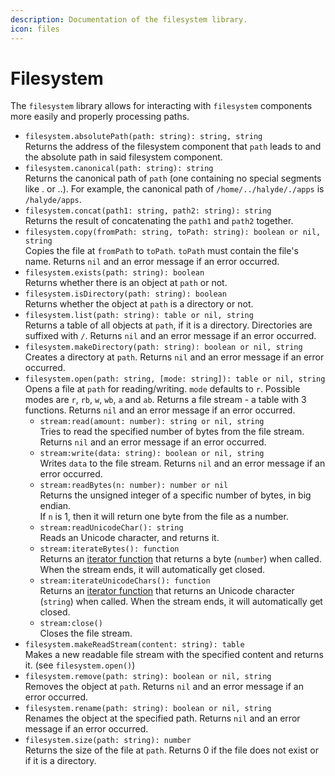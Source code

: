 ```yaml
---
description: Documentation of the filesystem library.
icon: files
---
```


# Filesystem

The `filesystem` library allows for interacting with `filesystem` components more easily and properly processing paths.

* `filesystem.absolutePath(path: string): string, string`\
  Returns the address of the filesystem component that `path` leads to and the absolute path in said filesystem component.
* `filesystem.canonical(path: string): string`\
  Returns the canonical path of `path` (one containing no special segments like . or ..). For example, the canonical path of `/home/../halyde/./apps` is `/halyde/apps`.
* `filesystem.concat(path1: string, path2: string): string`\
  Returns the result of concatenating the `path1` and `path2` together.
* `filesystem.copy(fromPath: string, toPath: string): boolean or nil, string`\
  Copies the file at `fromPath` to `toPath`. `toPath` must contain the file's name. Returns `nil` and an error message if an error occurred.
* `filesystem.exists(path: string): boolean`\
  Returns whether there is an object at `path` or not.
* `filesystem.isDirectory(path: string): boolean`\
  Returns whether the object at `path` is a directory or not.
* `filesystem.list(path: string): table or nil, string`\
  Returns a table of all objects at `path`, if it is a directory. Directories are suffixed with `/`. Returns `nil` and an error message if an error occurred.
* `filesystem.makeDirectory(path: string): boolean or nil, string`\
  Creates a directory at `path`. Returns `nil` and an error message if an error occurred.
* `filesystem.open(path: string, [mode: string]): table or nil, string`\
  Opens a file at `path` for reading/writing. `mode` defaults to `r`. Possible modes are `r`, `rb`, `w`, `wb`, `a` and `ab`. Returns a file stream - a table with 3 functions. Returns `nil` and an error message if an error occurred.
  * `stream:read(amount: number): string or nil, string`\
    Tries to read the specified number of bytes from the file stream. Returns `nil` and an error message if an error occurred.
  * `stream:write(data: string): boolean or nil, string`\
    Writes `data` to the file stream. Returns `nil` and an error message if an error occurred.
  * `stream:readBytes(n: number): number or nil`\
    Returns the unsigned integer of a specific number of bytes, in big endian.\
    If `n` is 1, then it will return one byte from the file as a number.
  * `stream:readUnicodeChar(): string`\
    Reads an Unicode character, and returns it.
  * `stream:iterateBytes(): function`\
    Returns an [iterator function](https://www.lua.org/pil/7.1.html) that returns a byte (`number`) when called. When the stream ends, it will automatically get closed.
  * `stream:iterateUnicodeChars(): function`\
    Returns an [iterator function](https://www.lua.org/pil/7.1.html) that returns an Unicode character (`string`) when called. When the stream ends, it will automatically get closed.
  * `stream:close()`\
    Closes the file stream.
* `filesystem.makeReadStream(content: string): table`\
  Makes a new readable file stream with the specified content and returns it. (see `filesystem.open()`)
* `filesystem.remove(path: string): boolean or nil, string`\
  Removes the object at `path`. Returns `nil` and an error message if an error occurred.
* `filesystem.rename(path: string): boolean or nil, string`\
  Renames the object at the specified path. Returns `nil` and an error message if an error occurred.
* `filesystem.size(path: string): number`\
  Returns the size of the file at `path`. Returns 0 if the file does not exist or if it is a directory.
